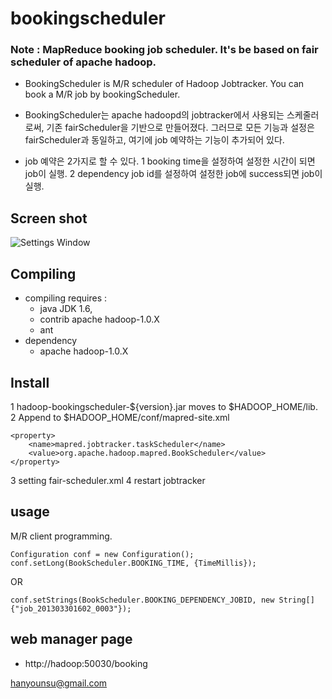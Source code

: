 bookingscheduler
================

### Note : MapReduce booking job scheduler. It's be based on fair scheduler of apache hadoop. ###

- BookingScheduler is M/R scheduler of Hadoop Jobtracker. You can book a M/R job by bookingScheduler.
- BookingScheduler는 apache hadoopd의 jobtracker에서 사용되는 스케줄러로써, 기존 fairScheduler을 기반으로 만들어졌다. 
그러므로 모든 기능과 설정은 fairScheduler과 동일하고, 여기에 job 예약하는 기능이 추가되어 있다.

- job 예약은 2가지로 할 수 있다.
1 booking time을 설정하여 설정한 시간이 되면 job이 실행.
2 dependency job id를 설정하여 설정한 job에 success되면 job이 실행.

## Screen shot ##
![Settings Window](https://raw.github.com/hys9958/bookingscheduler/master/contrib/bookingscheduler/designdoc/bookingScheduler.png)

## Compiling ##
- compiling requires : 
	- java JDK 1.6,
	- contrib apache hadoop-1.0.X
	- ant
- dependency
	- apache hadoop-1.0.X
	
## Install ##
1 hadoop-bookingscheduler-${version}.jar moves to $HADOOP_HOME/lib.
2 Append to $HADOOP_HOME/conf/mapred-site.xml

	<property>
  		<name>mapred.jobtracker.taskScheduler</name>
  		<value>org.apache.hadoop.mapred.BookScheduler</value>
	</property>
    	
3 setting fair-scheduler.xml
4 restart jobtracker

## usage ##
M/R client programming.
	
	Configuration conf = new Configuration();
    conf.setLong(BookScheduler.BOOKING_TIME, {TimeMillis});

OR

    conf.setStrings(BookScheduler.BOOKING_DEPENDENCY_JOBID, new String[]{"job_201303301602_0003"});

## web manager page ##
- http://hadoop:50030/booking

hanyounsu@gmail.com